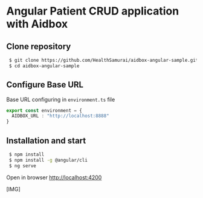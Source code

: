 # Angular Patient CRUD application with Aidbox


## Clone repository

``` bash
 $ git clone https://github.com/HealthSamurai/aidbox-angular-sample.git
 $ cd aidbox-angular-sample

```

##  Configure Base URL

Base URL configuring in `environment.ts` file

``` typescript
export const environment = {
  AIDBOX_URL : "http://localhost:8888"
}
```


## Installation and start

``` bash
 $ npm install
 $ npm install -g @angular/cli 
 $ ng serve

```

Open in browser [http://localhost:4200](http://localhost:4200)

[IMG]



